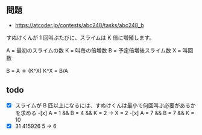 ## 問題

- https://atcoder.jp/contests/abc248/tasks/abc248_b

すぬけくんが 1 回叫ぶたびに、スライムは K 倍に増殖します。

A = 最初のスライムの数 K = 叫毎の倍増数 B = 予定倍増後スライム数 X = 叫回数

B = A ＊ (K^X)
K^X = B/A

## todo

- [x] スライムが B 匹以上になるには、すぬけくんは最小で何回叫ぶ必要があるかを求める -[x] A = 1 && B = 4 && K = 2 -> X = 2 -[x] A = 7 && B = 7 && K = 10
- [x] 31 415926 5 -> 6
